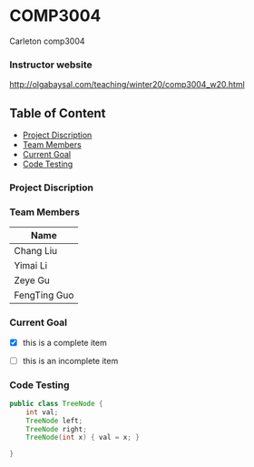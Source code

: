 # COMP3004
Carleton comp3004

### Instructor website
http://olgabaysal.com/teaching/winter20/comp3004_w20.html

##  Table of Content

- [Project Discription](#project-discription)
- [Team Members](#team-members)
- [Current Goal](#current-goal)
- [Code Testing](#code-testing)

###  Project Discription







### Team Members
Name |
-----|
Chang Liu|
Yimai Li|
Zeye Gu|
FengTing Guo|

### Current Goal
- [x] this is a complete item
- [ ] this is an incomplete item


### Code Testing

``` java
public class TreeNode {
    int val;
    TreeNode left;
    TreeNode right;
    TreeNode(int x) { val = x; }

}
```


